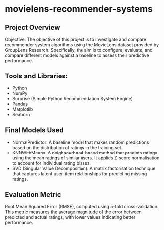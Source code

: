 # movielens-recommender-systems

## Project Overview

Objective: The objective of this project is to investigate and compare recommender system algorithms using the MovieLens dataset provided by GroupLens Research. Specifically, the aim is to configure, evaluate, and compare different models against a baseline to assess their predictive performance.

## Tools and Libraries:

- Python
- NumPy
- Surprise (Simple Python Recommendation System Engine)
- Pandas
- Matplotlib
- Seaborn

## Final Models Used

- NormalPredictor: A baseline model that makes random predictions based on the distribution of ratings in the training set.
- KNNWithMeans: A neighbourhood-based method that predicts ratings using the mean ratings of similar users. It applies Z-score normalisation to account for individual rating biases.
- SVD (Singular Value Decomposition): A matrix factorisation technique that captures latent user–item relationships for predicting missing ratings.

## Evaluation Metric

Root Mean Squared Error (RMSE), computed using 5-fold cross-validation. This metric measures the average magnitude of the error between predicted and actual ratings, with lower values indicating better performance.
